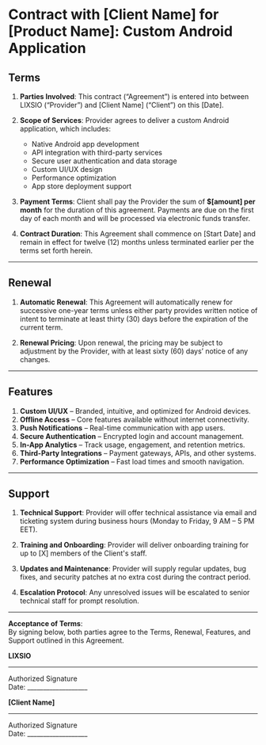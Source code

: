 # Contract with [Client Name] for [Product Name]: Custom Android Application

## Terms

1. **Parties Involved**: This contract (“Agreement”) is entered into between LIXSIO (“Provider”) and [Client Name] (“Client”) on this [Date].

2. **Scope of Services**: Provider agrees to deliver a custom Android application, which includes:
   - Native Android app development
   - API integration with third-party services
   - Secure user authentication and data storage
   - Custom UI/UX design
   - Performance optimization
   - App store deployment support

3. **Payment Terms**: Client shall pay the Provider the sum of **$[amount] per month** for the duration of this agreement. Payments are due on the first day of each month and will be processed via electronic funds transfer.

4. **Contract Duration**: This Agreement shall commence on [Start Date] and remain in effect for twelve (12) months unless terminated earlier per the terms set forth herein.

---

## Renewal

1. **Automatic Renewal**: This Agreement will automatically renew for successive one-year terms unless either party provides written notice of intent to terminate at least thirty (30) days before the expiration of the current term.

2. **Renewal Pricing**: Upon renewal, the pricing may be subject to adjustment by the Provider, with at least sixty (60) days’ notice of any changes.

---

## Features

1. **Custom UI/UX** – Branded, intuitive, and optimized for Android devices.
2. **Offline Access** – Core features available without internet connectivity.
3. **Push Notifications** – Real-time communication with app users.
4. **Secure Authentication** – Encrypted login and account management.
5. **In-App Analytics** – Track usage, engagement, and retention metrics.
6. **Third-Party Integrations** – Payment gateways, APIs, and other systems.
7. **Performance Optimization** – Fast load times and smooth navigation.

---

## Support

1. **Technical Support**: Provider will offer technical assistance via email and ticketing system during business hours (Monday to Friday, 9 AM – 5 PM EET).

2. **Training and Onboarding**: Provider will deliver onboarding training for up to [X] members of the Client's staff.

3. **Updates and Maintenance**: Provider will supply regular updates, bug fixes, and security patches at no extra cost during the contract period.

4. **Escalation Protocol**: Any unresolved issues will be escalated to senior technical staff for prompt resolution.

---

**Acceptance of Terms**:  
By signing below, both parties agree to the Terms, Renewal, Features, and Support outlined in this Agreement.

**LIXSIO**  
_____________________________  
Authorized Signature   
Date: ___________________  

**[Client Name]**  
_____________________________  
Authorized Signature  
Date: ___________________
